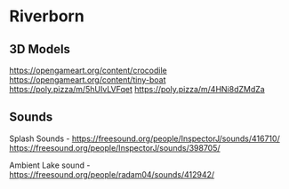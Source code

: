 # Riverborn

## 3D Models

https://opengameart.org/content/crocodile
https://opengameart.org/content/tiny-boat
https://poly.pizza/m/5hUIvLVFqet
https://poly.pizza/m/4HNi8dZMdZa

## Sounds
Splash Sounds -
https://freesound.org/people/InspectorJ/sounds/416710/
https://freesound.org/people/InspectorJ/sounds/398705/

Ambient Lake sound -
https://freesound.org/people/radam04/sounds/412942/
